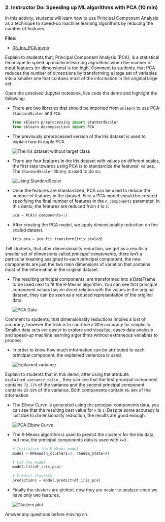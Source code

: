 ### 2. Instructor Do: Speeding up ML algorithms with PCA (10 min)

In this activity, students will learn how to use Principal Component Analysis as a technique to speed-up machine learning algorithms by reducing the number of features.

**Files:**

* [05_Ins_PCA.ipynb](Activities/05-Ins_PCA/Solved/05_Ins_PCA.ipynb)

Explain to students that, Principal Component Analysis (PCA), is a statistical technique to speed up machine learning algorithms when the number of input features (or dimensions) is too high. Comment to students, that PCA reduces the number of dimensions by transforming a large set of variables into a smaller one that contains most of the information in the original large set.

Open the unsolved Jupyter notebook, live code the demo and highlight the following:

* There are two libraries that should be imported from `sklearn` to use PCA: `StandardScaler` and `PCA`.

  ```python
  from sklearn.preprocessing import StandardScaler
  from sklearn.decomposition import PCA
  ```

* The previously preprocessed version of the Iris dataset is used to explain how to apply PCA.

  ![The iris dataset without target class](Images/iris-dataset-no-targets.png)

* There are four features in the Iris dataset with values on different scales, the first step towards using PCA is to standardize the features' values. The `StandardScaler` library is used to do so.

  ![Using StandardScaler](Images/using-standardscaler.png)

* Once the features are standardized, PCA can be used to reduce the number of features in the dataset. First a PCA model should be created specifying the final number of features in the `n_components` parameter. In this demo, the features are reduced from `4` to `2`.

  ```python
  pca = PCA(n_components=2)
  ```

* After creating the PCA model, we apply dimensionality reduction on the scaled dataset.

  ```python
  iris_pca = pca.fit_transform(iris_scaled)
  ```

Tell students, that after dimensionality reduction, we get as a results a smaller set of dimensions called _principal components_, there isn’t a particular meaning assigned to each principal component, the new components are just the two main dimensions of variation that contains most of the information in the original dataset.

* The resulting principal components, are transformed into a DataFrame to be used next to fit the K-Means algorithm. You can see that principal component values has no direct relation with the values in the original dataset, they can be seen as a reduced representation of the original data.

  ![PCA Data](Images/pca-df.png)

Comment to students, that dimensionality reductions implies a lost of accuracy, however the trick is to sacrifice a little accuracy for simplicity. Smaller data sets are easier to explore and visualize, eases data analysis and speed-up machine learning algorithms without extraneous variables to process.

* In order to know how much information can be attributed to each principal component, the explained variances is used.

  ![Explained variance](Images/explained-variance.png)

Explain to students that in this demo, after using the attribute `explained_variance_ratio_`, they can see that the first principal component contains `72.77%` of the variance and the second principal component contains `23.03%` of the variance. Both components contain `95.80%` of the information.

* The Elbow Curve is generated using the principal components data, you can see that the resulting best value for `k` is `3`. Despite some accuracy is lost due to dimensionality reduction, the results are good enough.

  ![PCA Elbow Curve](Images/pca-elbow-curve.png)

* The K-Means algorithm is used to predict the clusters for the Iris data, but now, the principal components data is used with `k=3`.

  ```python
  # Initialize the K-Means model
  model = KMeans(n_clusters=3, random_state=0)

  # Fit the model
  model.fit(df_iris_pca)

  # Predict clusters
  predictions = model.predict(df_iris_pca)
  ```

* Finally the clusters are plotted, now they are easier to analyze since we have only two features.

  ![Clusters plot](Images/pca-clusters-plot.png)

Answer any questions before moving on.

